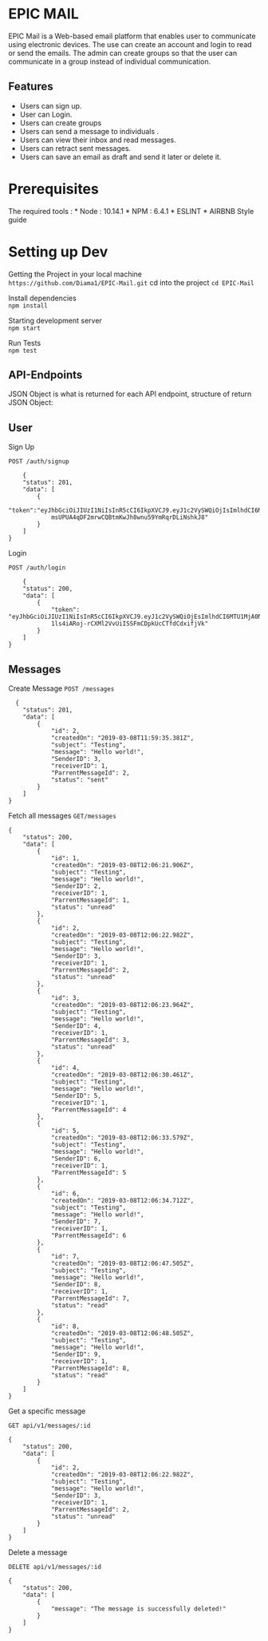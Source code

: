 EPIC MAIL
===================================
EPIC Mail is a Web-based email platform that enables user to communicate using electronic devices. The use can create an account and login to read or send the emails. The admin can create groups so that the user can communicate in a group instead of individual communication.

## Features

- Users can sign up.
- User can Login.
- Users can create groups
- Users can send a message to individuals .
- Users can view their inbox and read messages.
- Users can retract sent messages.
- Users can save an email as draft and send it later or delete it.


# Prerequisites
The required tools : 
    * Node : 10.14.1 
    * NPM : 6.4.1
    * ESLINT 
    * AIRBNB Style guide
    
    
# Setting up Dev

Getting the Project in your local machine <br/>
`https://github.com/Diama1/EPIC-Mail.git` cd into the project `cd EPIC-Mail` 

Install dependencies <br/>
`npm install`

Starting development server <br/> 
`npm start`

Run Tests <br/>
`npm test`


## API-Endpoints
JSON Object is what is returned for each API endpoint, structure of return JSON Object:

## User
Sign Up​

`POST /auth/signup`
```source-json1
    {
    "status": 201,
    "data": [
        {
            "token":"eyJhbGciOiJIUzI1NiIsInR5cCI6IkpXVCJ9.eyJ1c2VySWQiOjIsImlhdCI6MTU1MjA0NTg5MywiZXhwIjoxNTUyNjUwNjkzfQ.
            msUPUA4qDF2mrwCQBtmKwJh8wnu59YmRqrDLiNshkJ8"
        }
    ]
}
```
Login

`POST /auth/login`
```source-json1
    {
    "status": 200,
    "data": [
        {
            "token": "eyJhbGciOiJIUzI1NiIsInR5cCI6IkpXVCJ9.eyJ1c2VySWQiOjEsImlhdCI6MTU1MjA0NjE3MiwiZXhwIjoxNTUyNjUwOTcyfQ.
            1ls4iARoj-rCXMl2VvUiISSFmCDpkUcCTfdCdxifjVk"
        }
    ]
}
```
## Messages
Create Message​
`POST /messages`
```source-json1
  {
    "status": 201,
    "data": [
        {
            "id": 2,
            "createdOn": "2019-03-08T11:59:35.381Z",
            "subject": "Testing",
            "message": "Hello world!",
            "SenderID": 3,
            "receiverID": 1,
            "ParrentMessageId": 2,
            "status": "sent"
        }
    ]
}

```
Fetch all messages
`GET/messages`
``` source-json1
{
    "status": 200,
    "data": [
        {
            "id": 1,
            "createdOn": "2019-03-08T12:06:21.906Z",
            "subject": "Testing",
            "message": "Hello world!",
            "SenderID": 2,
            "receiverID": 1,
            "ParrentMessageId": 1,
            "status": "unread"
        },
        {
            "id": 2,
            "createdOn": "2019-03-08T12:06:22.982Z",
            "subject": "Testing",
            "message": "Hello world!",
            "SenderID": 3,
            "receiverID": 1,
            "ParrentMessageId": 2,
            "status": "unread"
        },
        {
            "id": 3,
            "createdOn": "2019-03-08T12:06:23.964Z",
            "subject": "Testing",
            "message": "Hello world!",
            "SenderID": 4,
            "receiverID": 1,
            "ParrentMessageId": 3,
            "status": "unread"
        },
        {
            "id": 4,
            "createdOn": "2019-03-08T12:06:30.461Z",
            "subject": "Testing",
            "message": "Hello world!",
            "SenderID": 5,
            "receiverID": 1,
            "ParrentMessageId": 4
        },
        {
            "id": 5,
            "createdOn": "2019-03-08T12:06:33.579Z",
            "subject": "Testing",
            "message": "Hello world!",
            "SenderID": 6,
            "receiverID": 1,
            "ParrentMessageId": 5
        },
        {
            "id": 6,
            "createdOn": "2019-03-08T12:06:34.712Z",
            "subject": "Testing",
            "message": "Hello world!",
            "SenderID": 7,
            "receiverID": 1,
            "ParrentMessageId": 6
        },
        {
            "id": 7,
            "createdOn": "2019-03-08T12:06:47.505Z",
            "subject": "Testing",
            "message": "Hello world!",
            "SenderID": 8,
            "receiverID": 1,
            "ParrentMessageId": 7,
            "status": "read"
        },
        {
            "id": 8,
            "createdOn": "2019-03-08T12:06:48.505Z",
            "subject": "Testing",
            "message": "Hello world!",
            "SenderID": 9,
            "receiverID": 1,
            "ParrentMessageId": 8,
            "status": "read"
        }
    ]
}

```
Get a specific message​

`GET api/v1/messages/:id`
```Source-json1
{
    "status": 200,
    "data": [
        {
            "id": 2,
            "createdOn": "2019-03-08T12:06:22.982Z",
            "subject": "Testing",
            "message": "Hello world!",
            "SenderID": 3,
            "receiverID": 1,
            "ParrentMessageId": 2,
            "status": "unread"
        }
    ]
}
```
Delete a message​

`DELETE api/v1/messages/:id`
```Source-json1
{
    "status": 200,
    "data": [
        {
            "message": "The message is successfully deleted!"
        }
    ]
}
```


